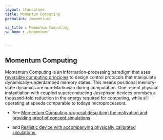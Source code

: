 ```yaml
---
layout: standalone
title: Momentum Computing
permalink: /momentum/

sa_title : Momentum Computing
sa_home : /momentum/


---
```

## Momentum Computing

 Momentum Computing is an information-processing paradigm that uses [reversible computing principles](/state_space/) to design control protocols that manipulate dynamically-underdamped memory states. This means positional memory-state dynamics are non-Markovian during computation. One recent physical instantiation with coupled superconducting Josephson devices promises a thousand-fold reduction in the energy required for computing, while sill operating at speeds comparable to todays microprocessors.

- See [Momentum Computing proposal describing the motivation and providing proof of concept simulations](/fredkin/) 

- and [Realistic device with accompanying physically calibrated simulations.](/gslmc/)